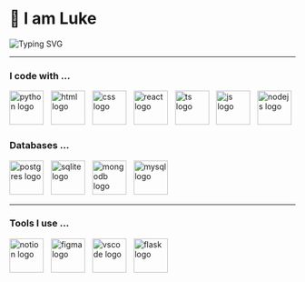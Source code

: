 <h1> 👋 I am Luke </h1>
<a><img src="https://readme-typing-svg.demolab.com?font=Fira+Code&pause=1000&color=36BA01&width=435&lines=Manual+Trader+becoming+the+quant.+%E2%9A%9B%EF%B8%8F;Automatising+my+own+trading+strategy" alt="Typing SVG" /></a>
<hr class="solid">
<h3 align="left"> I code with ...</h3>
<div align="left">
  <img src="https://skillicons.dev/icons?i=py" height="60" alt="python logo"  />
  <img width="5" />
  <img src="https://skillicons.dev/icons?i=html" height="60" alt="html logo"  />
  <img width="5" />
  <img src="https://skillicons.dev/icons?i=css" height="60" alt="css logo"  />
  <img width="5" />
  <img src="https://skillicons.dev/icons?i=react" height="60" alt="react logo"  />
  <img width="5" />
  <img src="https://skillicons.dev/icons?i=ts" height="60" alt="ts logo"  />
  <img width="5" />
  <img src="https://skillicons.dev/icons?i=js" height="60" alt="js logo"  />
  <img width="5" />
  <img src="https://skillicons.dev/icons?i=nodejs" height="60" alt="nodejs logo"  />
  
</div>
<h3 align="left"> Databases ...</h3>
<div align="left">
<img src="https://skillicons.dev/icons?i=postgres" height="60" alt="postgres logo"  />
<img width="5" />
<img src="https://skillicons.dev/icons?i=sqlite" height="60" alt="sqlite logo"  />
<img width="5" />
<img src="https://skillicons.dev/icons?i=mongodb" height="60" alt="mongodb logo"  />
<img width="5" />
<img src="https://skillicons.dev/icons?i=mysql" height="60" alt="mysql logo"  />

<br>
<hr class="solid">
<h3 align="left"> Tools I use ...</h3>
<div align="left">
  <img src="https://skillicons.dev/icons?i=notion" height="60" alt="notion logo"  />
  <img width="5" />
  <img src="https://skillicons.dev/icons?i=figma" height="60" alt="figma logo"  />
  <img width="5" />
  <img src="https://skillicons.dev/icons?i=vscode" height="60" alt="vscode logo"  />
  <img width="5" />
  <img src="https://skillicons.dev/icons?i=flask" height="60" alt="flask logo"  />


